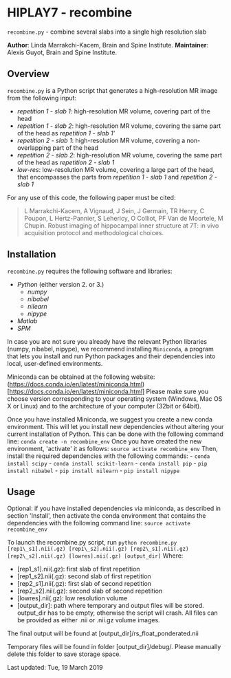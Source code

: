 # HIPLAY7 - recombine

`recombine.py` - combine several slabs into a single high resolution slab

**Author**: Linda Marrakchi-Kacem, Brain and Spine Institute.
**Maintainer**: Alexis Guyot, Brain and Spine Institute.


## Overview

`recombine.py` is a Python script that generates a high-resolution MR
image from the following input:
   - _repetition 1 - slab 1_: high-resolution MR volume, covering part of the head 
   - _repetition 1 - slab 2_: high-resolution MR volume, covering the same part of the head as _repetition  1 - slab 1'_
   - _repetition 2 - slab 1_: high-resolution MR volume, covering a non-overlapping part of the head
   - _repetition 2 - slab 2_: high-resolution MR volume, covering the same part of the head as _repetition  2 - slab 1_
   - _low-res_: low-resolution MR volume, covering a large part of the head, that encompasses the parts from _repetition 1 - slab 1_ and _repetition 2 - slab 1_

For any use of this code, the following paper must be cited:
> L Marrakchi-Kacem, A Vignaud, J Sein, J Germain, TR Henry, C Poupon, 
> L Hertz-Pannier, S Lehericy, O Colliot, PF Van de Moortele, M Chupin. 
> Robust imaging of hippocampal inner structure at 7T: in vivo
> acquisition protocol and methodological choices.


## Installation

`recombine.py` requires the following software and libraries:
- _Python_ (either version 2. or 3.)
    - _numpy_
    - _nibabel_
    - _nilearn_
    - _nipype_
- _Matlab_
- _SPM_

In case you are not sure you already have the relevant Python libraries
(numpy, nibabel, nipype), we recommend installing `Miniconda`, a program
that lets you install and run Python packages and their dependencies
into local, user-defined environments.

Miniconda can be obtained at the following website:
(https://docs.conda.io/en/latest/miniconda.html)[https://docs.conda.io/en/latest/miniconda.html]
Please make sure you choose version corresponding to your operating
system (Windows, Mac OS X or Linux) and to the architecture of your
computer (32bit or 64bit).

Once you have installed Miniconda, we suggest you create a new conda
environment. This will let you install new dependencies without
altering your current installation of Python. This can be done with the
following command line: `conda create -n recombine_env`
Once you have created the new environment, 'activate' it as follows:
`source activate recombine_env`
Then, install the required dependencies with the following commands:
    - `conda install scipy`
    - `conda install scikit-learn`
    - `conda install pip`
    - `pip install nibabel`
    - `pip install nilearn`
    - `pip install nipype`


## Usage

Optional: if you have installed dependencies via miniconda, as described in section 'Install', then activate the conda environment that contains the dependencies with the following command line:
`source activate recombine_env`

To launch the recombine.py script, run
`python recombine.py [rep1\_s1].nii(.gz) [rep1\_s2].nii(.gz) [rep2\_s1].nii(.gz) [rep2\_s2].nii(.gz) [lowres].nii(.gz) [output_dir]`
Where:
- [rep1\_s1].nii(.gz): first slab of first repetition
- [rep1\_s2].nii(.gz): second slab of first repetition
- [rep2\_s1].nii(.gz): first slab of second repetition
- [rep2\_s2].nii(.gz): second slab of second repetition
- [lowres].nii(.gz): low resolution volume
- [output\_dir]: path where temporary and output files will be stored. output\_dir has to be empty, otherwise the script will crash.
All files can be provided as either .nii or .nii.gz volume images.

The final output will be found at [output\_dir]/rs\_float\_ponderated.nii

Temporary files will be found in folder [output\_dir]/debug/.
Please manually delete this folder to save storage space.


Last updated: Tue, 19 March 2019
